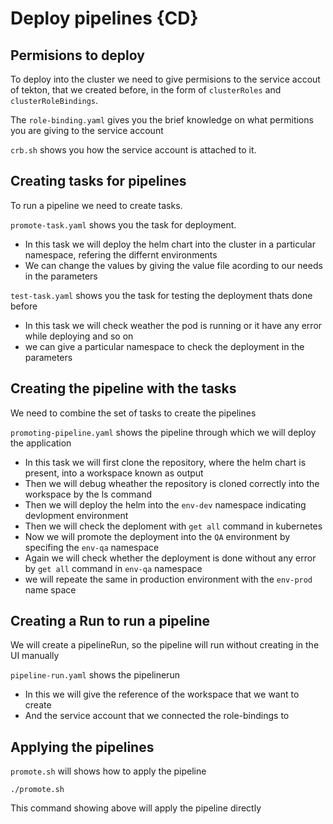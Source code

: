 # Deploy pipelines {CD}

## Permisions to deploy
To deploy into the cluster we need to give permisions to the service accout of tekton, that we created before, in the form of `clusterRoles` and `clusterRoleBindings`.

The `role-binding.yaml` gives you the brief knowledge on what permitions you are giving to the service account 

`crb.sh` shows you how the service account is attached to it. 

## Creating tasks for pipelines
To run a pipeline we need to create tasks. 

`promote-task.yaml` shows you the task for deployment.
- In this task we will deploy the helm chart into the cluster in a particular namespace, refering the differnt environments 
- We can change the values by giving the value file acording to our needs in the parameters 

`test-task.yaml` shows you the task for testing the deployment thats done before 
- In this task we will check weather the pod is running or it have any error while deploying and so on 
- we can give a particular namespace to check the deployment in the parameters

## Creating the pipeline with the tasks 
We need to combine the set of tasks to create the pipelines

`promoting-pipeline.yaml` shows the pipeline through which we will deploy the application
- In this task we will first clone the repository, where the helm chart is present, into a workspace known as output
- Then we will debug wheather the repository is cloned correctly into the workspace by the ls command
- Then we will deploy the helm into the `env-dev` namespace indicating devlopment environment
- Then we will check the deploment with `get all` command in kubernetes
- Now we will promote the deployment into the `QA` environment by specifing the `env-qa` namespace
- Again we will check whether the deployment is done without any error by `get all` command in `env-qa` namespace
- we will repeate the same in production environment with the `env-prod` name space 

## Creating a Run to run a pipeline 
We will create a pipelineRun, so the pipeline will run without creating in the UI manually

`pipeline-run.yaml` shows the pipelinerun 
- In this we will give the reference of the workspace that we want to create
- And the service account that we connected the role-bindings to

## Applying the pipelines

`promote.sh` will shows how to apply the pipeline

```
./promote.sh
```
This command showing above will apply the pipeline directly
